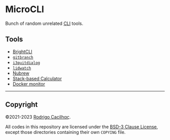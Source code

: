 [BrightCLI]: https://crates.io/crates/brightcli
[CLI]: https://en.wikipedia.org/wiki/Command-line_interface
[gitbranch]: https://crates.io/crates/gitbranch
[i3quitdialog]: https://crates.io/crates/i3quitdialog
[lidwatch]: https://crates.io/crates/lidwatch

# MicroCLI

Bunch of random unrelated [CLI][] tools.

## Tools

- [BrightCLI][]
- [`gitbranch`][gitbranch]
- [`i3quitdialog`][i3quitdialog]
- [`lidwatch`][lidwatch]
- [Nubrew](nubrew/README.md)
- [Stack-based Calculator](stcalc/README.md)
- [Docker monitor](dockermon/README.md)

-----

## Copyright

©2021-2023 [Rodrigo Cacilhας](mailto:montegasppa@cacilhas.info).

All codes in this repository are licensed under the
[BSD-3 Clause License](COPYING), except those directories containing their own
`COPYING` file.
